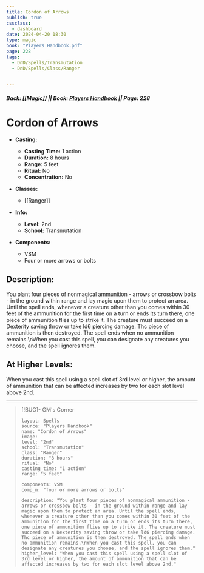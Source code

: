 ```yaml
---
title: Cordon of Arrows
publish: true
cssclass:
  - dashboard
date: 2024-04-20 18:30
type: magic
book: "Players Handbook.pdf"
page: 228
tags:
  - DnD/Spells/Transmutation
  - DnD/Spells/Class/Ranger


---
```


##### Back: [[Magic]] || Book: [Players Handbook](https://drive.google.com/drive/folders/1O5bhpYizcIT5xxAoLOuzCRht_PVS7VSG?usp=sharing) || Page: 228

# Cordon of Arrows

- **Casting:**
    - **Casting Time:** 1 action
    - **Duration:** 8 hours
    - **Range:** 5 feet
    - **Ritual:** No
    - **Concentration:** No
- **Classes:**
    - [[Ranger]]

- **Info:**
    - **Level:** 2nd
    - **School:** Transmutation
- **Components:**
    - VSM
    - Four or more arrows or bolts

## Description:
You plant four pieces of nonmagical ammunition - arrows or crossbow bolts - in the ground within range and lay magic upon them to protect an area. Until the spell ends, whenever a creature other than you comes within 30 feet of the ammunition for the first time on a turn or ends its turn there, one piece of ammunition flies up to strike it. The creature must succeed on a Dexterity saving throw or take ld6 piercing damage. Thc piece of ammunition is then destroyed. The spell ends when no ammunition remains.\nWhen you cast this spell, you can designate any creatures you choose, and the spell ignores them.

## At Higher Levels:
When you cast this spell using a spell slot of 3rd level or higher, the amount of ammunition that can be affected increases by two for each slot level above 2nd.

---

> [!BUG]- GM's Corner
>
> ```statblock
> layout: Spells
> source: "Players Handbook"
> name: "Cordon of Arrows"
> image: 
> level: "2nd"
> school: "Transmutation"
> class: "Ranger"
> duration: "8 hours"
> ritual: "No"
> casting_time: "1 action"
> range: "5 feet"
>
> components: VSM
> comp_m: "four or more arrows or bolts"
>
> description: "You plant four pieces of nonmagical ammunition - arrows or crossbow bolts - in the ground within range and lay magic upon them to protect an area. Until the spell ends, whenever a creature other than you comes within 30 feet of the ammunition for the first time on a turn or ends its turn there, one piece of ammunition flies up to strike it. The creature must succeed on a Dexterity saving throw or take ld6 piercing damage. Thc piece of ammunition is then destroyed. The spell ends when no ammunition remains.\nWhen you cast this spell, you can designate any creatures you choose, and the spell ignores them."
> higher_level: "When you cast this spell using a spell slot of 3rd level or higher, the amount of ammunition that can be affected increases by two for each slot level above 2nd."
> ```
